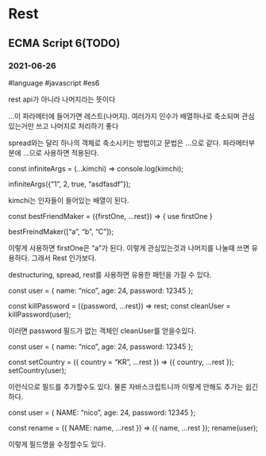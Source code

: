 # Rest
## ECMA Script 6(TODO)
### 2021-06-26
#language #javascript #es6

 rest api가 아니라 나머지라는 뜻이다


…이 파라메터에 들어가면 레스트(나머지). 여러가지 인수가 배열하나로 축소되며 관심있는거만 쓰고 나머지로 처리하기 좋다

spread와는 달리 하나의 객체로 축소시키는 방법이고 문법은 …으로 같다.
파라메터부분에 …으로 사용하면 적용된다.


const infiniteArgs = (…kimchi) => console.log(kimchi);

infiniteArgs({“1”, 2, true, “asdfasdf”});

kimchi는 인자들이 들어있는 배열이 된다.


const bestFriendMaker = ({firstOne, …rest}) => {
   use firstOne
}

bestFreindMaker([“a”, “b”, “C”]);

이렇게 사용하면 firstOne은 “a”가 된다. 이렇게 관심있는것과 나머지를 나눌때 쓰면 유용하다. 그래서 Rest 인가보다.


destructuring, spread, rest를 사용하면 유용한 패턴을 가질 수 있다.

const user = {
  name: “nico”,
  age: 24,
  password: 12345
};

const killPassword = ({password, …rest}) => rest;
const cleanUser = killPassword(user);

이러면 password 필드가 없는 객체인 cleanUser를 얻을수있다.


const user = {
  name: “nico”,
  age: 24,
  password: 12345
};

const setCountry = ({ country = “KR”, …rest }) => ({ country, …rest });
setCountry(user);

이런식으로 필드를 추가할수도 있다.
물론 자바스크립트니까 이렇게 안해도 추가는 쉽긴하다.

const user = {
  NAME: “nico”,
  age: 24,
  password: 12345
};

const rename = ({ NAME: name, …rest }) => ({ name, …rest });
rename(user);

이렇게 필드명을 수정할수도 있다.
 
